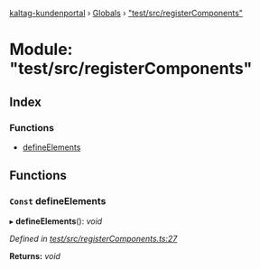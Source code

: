 [kaltag-kundenportal](../README.md) › [Globals](../globals.md) › ["test/src/registerComponents"](_test_src_registercomponents_.md)

# Module: "test/src/registerComponents"

## Index

### Functions

* [defineElements](_test_src_registercomponents_.md#const-defineelements)

## Functions

### `Const` defineElements

▸ **defineElements**(): *void*

*Defined in [test/src/registerComponents.ts:27](https://github.com/fopsdev/ovl/blob/f9b6194/test/src/registerComponents.ts#L27)*

**Returns:** *void*
